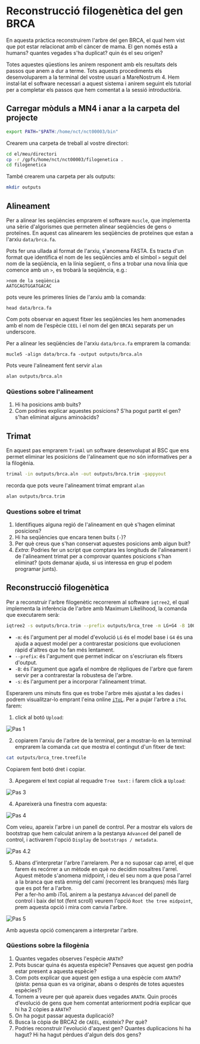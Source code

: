 # Reconstrucció filogenètica del gen BRCA

En aquesta pràctica reconstruirem l'arbre del gen BRCA, el qual hem vist que pot estar relacionat amb el càncer de mama. El gen només està a humans? quantes vegades s'ha duplicat? quin és el seu origen?

Totes aquestes qüestions les anirem responent amb els resultats dels passos que anem a dur a terme. Tots aquests procediments els desenvoluparem a la terminal del vostre usuari a MareNostrum 4. Hem instal·lat el software necessari a aquest sistema i anirem seguint els tutorial per a completar els passos que hem comentat a la sessió introductòria.

## Carregar mòduls a MN4 i anar a la carpeta del projecte
```bash
export PATH="$PATH:/home/nct/nct00003/bin"
```

Crearem una carpeta de treball al vostre directori:
```bash
cd el/meu/directori
cp -r /gpfs/home/nct/nct00003/filogenetica .
cd filogenetica
```

També crearem una carpeta per als outputs:
```bash
mkdir outputs
```

## Alineament
Per a alinear les seqüències emprarem el software `muscle`, que implementa una sèrie d'algorismes que permeten alinear seqüències de gens o proteïnes. En aquest cas alinearem les seqüències de proteïnes que estan a l'arxiu `data/brca.fa`.

Pots fer una ullada al format de l'arxiu, s'anomena FASTA. Es tracta d'un format que identifica el nom de les seqüències amb el símbol `>` seguit del nom de la seqüència, en la línia següent, o fins a trobar una nova línia que comence amb un `>`, es trobarà la seqüència, e.g.:
```
>nom de la seqüència
AATGCAGTGGATGACAC
```

pots veure les primeres línies de l'arxiu amb la comanda:
```
head data/brca.fa
```

Com pots observar en aquest fitxer les seqüències les hem anomenades amb el nom de l'espècie `CEEL` i el nom del gen `BRCA1` separats per un underscore.

Per a alinear les seqüències de l'arxiu `data/brca.fa` emprarem la comanda:
```
mucle5 -align data/brca.fa -output outputs/brca.aln
```

Pots veure l'alineament fent servir `alan`
```bash
alan outputs/brca.aln
```

### Qüestions sobre l'alineament
1. Hi ha posicions amb buits?
2. Com podries explicar aquestes posicions? S'ha pogut partit el gen? s'han eliminat alguns aminoàcids?

## Trimat
En aquest pas emprarem `TrimAl` un software desenvolupat al BSC que ens permet eliminar les posicions de l'alineament que no són informatives per a la filogènia.
```bash
trimal -in outputs/brca.aln -out outputs/brca.trim -gappyout
```

recorda que pots veure l'alineament trimat emprant `alan`
```bash
alan outputs/brca.trim
```

### Questions sobre el trimat
1. Identifiques alguna regió de l'alineament en què s'hagen eliminat posicions?
2. Hi ha seqüències que encara tenen buits (`-`)?
3. Per què creus que s'han conservat aquestes posicions amb algun buit?
4. _Extra_: Podries fer un script que comptara les longituds de l'alineament i de l'alineament trimat per a comprovar quantes posicions s'han eliminat? (pots demanar ajuda, si us interessa en grup el podem programar junts).

## Reconstrucció filogenètica
Per a reconstruir l'arbre filogenètic recorrerem al software `iqtree2`, el qual implementa la inferència de l'arbre amb Maximum Likelihood, la comanda que executarem serà:
```bash
iqtree2 -s outputs/brca.trim --prefix outputs/brca_tree -m LG+G4 -B 1000
```
* `-m`: és l'argument per al model d'evolució `LG` és el model base i `G4` és una ajuda a aquest model per a contrarestar posicions que evolucionen ràpid d'altres que ho fan més lentament.
* `--prefix`: és l'argument que permet indicar on s'escriuran els fitxers d'output.
* `-B`: és l'argument que agafa el nombre de rèpliques de l'arbre que farem servir per a contrarestar la robustesa de l'arbre.
* `-s`: és l'argument per a incorporar l'alineament trimat.

Esperarem uns minuts fins que es trobe l'arbre més ajustat a les dades i podrem visualitzar-lo emprant l'eina online [`iToL`](https://itol.embl.de/). Per a pujar l'arbre a `iToL` farem:

1. click al botó `Upload`:

![Pas 1](figures/pas_1.png)

2. copiarem l'arxiu de l'arbre de la terminal, per a mostrar-lo en la terminal emprarem la comanda `cat` que mostra el contingut d'un fitxer de text:
```bash
cat outputs/brca_tree.treefile
```
Copiarem fent botó dret i copiar.

3. Apegarem el text copiat al requadre `Tree text:` i farem click a `Upload`:

![Pas 3](figures/pas_3.png)

4. Apareixerà una finestra com aquesta:

![Pas 4](figures/pas_4.png)

Com veieu, apareix l'arbre i un panell de control. Per a mostrar els valors de bootstrap que hem calculat anirem a la pestanya `Advanced` del panell de control, i activarem l'opció `Display` de `bootstraps / metadata`.

![Pas 4.2](figures/pas_4_2.png)

5. Abans d'interpretar l'arbre l'arrelarem. Per a no suposar cap arrel, el que farem és recórrer a un mètode en què no decidim nosaltres l'arrel. Aquest mètode s'anomena midpoint, i deu el seu nom a que posa l'arrel a la branca que està enmig del camí (recorrent les branques) més llarg que es pot fer a l'arbre. <br> Per a fer-ho amb iToL anirem a la pestanya `Advanced` del panell de control i baix del tot (fent scroll) veurem l'opció `Root the tree midpoint`, prem aquesta opció i mira com canvia l'arbre.

![Pas 5](figures/pas_5.png)


Amb aquesta opció començarem a interpretar l'arbre.

### Qüestions sobre la filogènia
1. Quantes vegades observes l'espècie `ARATH`?
2. Pots buscar quina és aquesta espècie? Pensaves que aquest gen podria estar present a aquesta espècie?
3. Com pots explicar que aquest gen estiga a una espècie com `ARATH`? (pista: pensa quan es va originar, abans o després de totes aquestes espècies?)
4. Tornem a veure per què apareix dues vegades `ARATH`. Quin procés d'evolució de gens que hem comentat anteriorment podria explicar que hi ha 2 còpies a `ARATH`?
5. On ha pogut passar aquesta duplicació?
6. Busca la còpia de BRCA2 de `CAEEL`, existeix? Per què?
7. Podries reconstruir l'evolució d'aquest gen? Quantes duplicacions hi ha hagut? Hi ha hagut pèrdues d'algun dels dos gens?
